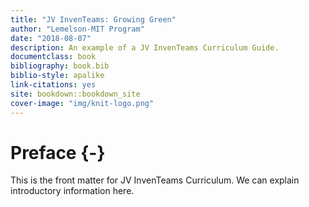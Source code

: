 ```yaml
--- 
title: "JV InvenTeams: Growing Green"
author: "Lemelson-MIT Program"
date: "2018-08-07"
description: An example of a JV InvenTeams Curriculum Guide.
documentclass: book
bibliography: book.bib
biblio-style: apalike
link-citations: yes
site: bookdown::bookdown_site
cover-image: "img/knit-logo.png"
---
```


# Preface {-}

This is the front matter for JV InvenTeams Curriculum. We can explain introductory information here.
